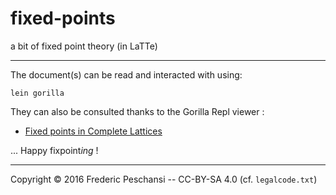 # fixed-points

a bit of fixed point theory (in LaTTe)

----

The document(s) can be read and interacted with using:

```
lein gorilla
```

They can also be consulted thanks to the Gorilla Repl viewer :

  - [Fixed points in Complete Lattices](http://viewer.gorilla-repl.org/view.html?source=github&user=fredokun&repo=fixed-points&path=src/fixed_points/complete_lattices.clj)

... Happy fixpoint*ing* !

----
Copyright © 2016 Frederic Peschansi -- CC-BY-SA 4.0  (cf. `legalcode.txt`)
